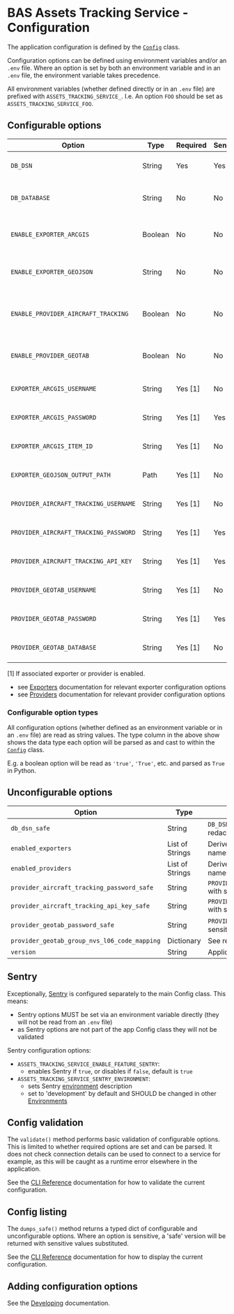 # BAS Assets Tracking Service - Configuration

The application configuration is defined by the [`Config`](../src/assets_tracking_service/config.py) class.

Configuration options can be defined using environment variables and/or an `.env` file. Where an option is set by both
an environment variable and in an `.env` file, the environment variable takes precedence.

All environment variables (whether defined directly or in an `.env` file) are prefixed with `ASSETS_TRACKING_SERVICE_`.
I.e. An option `FOO` should be set as `ASSETS_TRACKING_SERVICE_FOO`.

## Configurable options

| Option                                | Type     | Required  | Sensitive | Summary                                    | Default | Example                                                   |
|---------------------------------------|----------|-----------|-----------|--------------------------------------------|---------|-----------------------------------------------------------|
| `DB_DSN`                              | String   | Yes       | Yes       | Postgres connection string                 | *N/A*   | `postgresql://username:password@$db.example.com/database` |
| `DB_DATABASE`                         | String   | No        | No        | Optional override for database in `DB_DSN` | *None*  | `database_test`                                           |
| `ENABLE_EXPORTER_ARCGIS`              | Boolean  | No        | No        | Enables ArcGIS exporter if true            | 'true'  | 'true'                                                    |
| `ENABLE_EXPORTER_GEOJSON`             | String   | No        | No        | Enables GeoJSON exporter if true           | 'true'  | 'true'                                                    |
| `ENABLE_PROVIDER_AIRCRAFT_TRACKING`   | Boolean  | No        | No        | Enables Aircraft Tracking provider if true | 'true'  | 'true'                                                    |
| `ENABLE_PROVIDER_GEOTAB`              | Boolean  | No        | No        | Enables Geotab provider if true            | 'true'  | 'true'                                                    |
| `EXPORTER_ARCGIS_USERNAME`            | String   | Yes [1]   | No        | See relevant exporter configuration        | *None*  | 'x'                                                       |
| `EXPORTER_ARCGIS_PASSWORD`            | String   | Yes [1]   | Yes       | See relevant exporter configuration        | *None*  | 'x'                                                       |
| `EXPORTER_ARCGIS_ITEM_ID`             | String   | Yes [1]   | No        | See relevant exporter configuration        | *None*  | 'x'                                                       |
| `EXPORTER_GEOJSON_OUTPUT_PATH`        | Path     | Yes [1]   | No        | See relevant exporter configuration        | *None*  | `/data/exports/output.geojson`                            |
| `PROVIDER_AIRCRAFT_TRACKING_USERNAME` | String   | Yes [1]   | No        | See relevant provider configuration        | *None*  | 'x'                                                       |
| `PROVIDER_AIRCRAFT_TRACKING_PASSWORD` | String   | Yes [1]   | Yes       | See relevant provider configuration        | *None*  | 'x'                                                       |
| `PROVIDER_AIRCRAFT_TRACKING_API_KEY`  | String   | Yes [1]   | Yes       | See relevant provider configuration        | *None*  | 'x'                                                       |
| `PROVIDER_GEOTAB_USERNAME`            | String   | Yes [1]   | No        | See relevant provider configuration        | *None*  | 'x'                                                       |
| `PROVIDER_GEOTAB_PASSWORD`            | String   | Yes [1]   | Yes       | See relevant provider configuration        | *None*  | 'x'                                                       |
| `PROVIDER_GEOTAB_DATABASE`            | String   | Yes [1]   | No        | See relevant provider configuration        | *None*  | 'x'                                                       |

[1] If associated exporter or provider is enabled.

- see [Exporters](./exporters.md) documentation for relevant exporter configuration options
- see [Providers](./providers.md) documentation for relevant provider configuration options

### Configurable option types

All configuration options (whether defined as an environment variable or in an `.env` file) are read as
string values. The type column in the above show shows the data type each option will be parsed as and cast to within
the [`Config`](../src/assets_tracking_service/config.py) class.

E.g. a boolean option will be read as `'true'`, `'True'`, etc. and parsed as `True` in Python.

## Unconfigurable options

| Option                                       | Type            | Summary                                                             | Example                                                   |
|----------------------------------------------|-----------------|---------------------------------------------------------------------|-----------------------------------------------------------|
| `db_dsn_safe`                                | String          | `DB_DSN` with sensitive elements redacted                           | 'postgresql://username:REDACTED@$db.example.com/database' |
| `enabled_exporters`                          | List of Strings | Derived list of enabled exporter names                              | '['arcgis', 'geojson]'                                    |
| `enabled_providers`                          | List of Strings | Derived list of enabled provider names                              | '['geotab']'                                              |
| `provider_aircraft_tracking_password_safe`   | String          | `PROVIDER_AIRCRAFT_TRACKING_PASSWORD` with sensitive value redacted | 'REDACTED'                                                |
| `provider_aircraft_tracking_api_key_safe`    | String          | `PROVIDER_AIRCRAFT_TRACKING_API_KEY` with sensitive value redacted  | 'REDACTED'                                                |
| `provider_geotab_password_safe`              | String          | `PROVIDER_GEOTAB_PASSWORD` with sensitive value redacted            | 'REDACTED'                                                |
| `provider_geotab_group_nvs_l06_code_mapping` | Dictionary      | See relevant provider configuration                                 | -                                                         |
| `version`                                    | String          | Application package version                                         | '0.3.0'                                                   |

## Sentry

Exceptionally, [Sentry](./implementation.md#monitoring) is configured separately to the main Config class. This means:

- Sentry options MUST be set via an environment variable directly (they will not be read from an `.env` file)
- as Sentry options are not part of the app Config class they will not be validated

Sentry configuration options:

- `ASSETS_TRACKING_SERVICE_ENABLE_FEATURE_SENTRY`:
  - enables Sentry if `true`, or disables if `false`, default is `true`
- `ASSETS_TRACKING_SERVICE_SENTRY_ENVIRONMENT`:
  - sets Sentry [environment](https://docs.sentry.io/platforms/python/configuration/environments/) description
  - set to 'development' by default and SHOULD be changed in other [Environments](./infrastructure.md#environments)

## Config validation

The `validate()` method performs basic validation of configurable options. This is limited to whether required options
are set and can be parsed. It does not check connection details can be used to connect to a service for example, as
this will be caught as a runtime error elsewhere in the application.

See the [CLI Reference](./cli-reference.md#config-commands) documentation for how to validate the current configuration.

## Config listing

The `dumps_safe()` method returns a typed dict of configurable and unconfigurable options. Where an option is
sensitive, a 'safe' version will be returned with sensitive values substituted.

See the [CLI Reference](./cli-reference.md#config-commands) documentation for how to display the current configuration.

## Adding configuration options

See the [Developing](./dev.md#adding-configuration-options) documentation.
